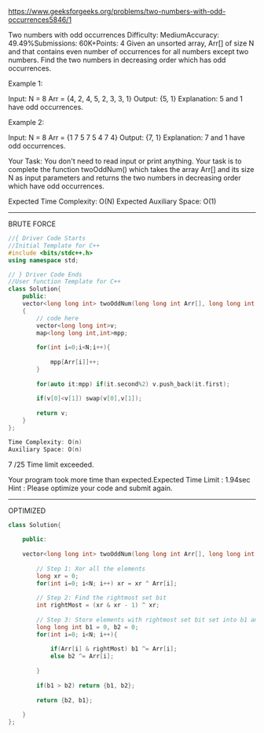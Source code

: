 https://www.geeksforgeeks.org/problems/two-numbers-with-odd-occurrences5846/1

Two numbers with odd occurrences
Difficulty: MediumAccuracy: 49.49%Submissions: 60K+Points: 4
Given an unsorted array, Arr[] of size N and that contains even number of occurrences for all numbers except two numbers. Find the two numbers in decreasing order which has odd occurrences.

Example 1:

Input:
N = 8
Arr = {4, 2, 4, 5, 2, 3, 3, 1}
Output: {5, 1} 
Explanation: 5 and 1 have odd occurrences.

Example 2:

Input:
N = 8
Arr = {1 7 5 7 5 4 7 4}
Output: {7, 1}
Explanation: 7 and 1 have odd occurrences.

Your Task:
You don't need to read input or print anything. Your task is to complete the function twoOddNum() which takes the array Arr[] and its size N as input parameters and returns the two numbers in decreasing order which have odd occurrences.


Expected Time Complexity: O(N)
Expected Auxiliary Space: O(1)

---

BRUTE FORCE

```cpp
//{ Driver Code Starts
//Initial Template for C++
#include <bits/stdc++.h>
using namespace std;

// } Driver Code Ends
//User function Template for C++
class Solution{
    public:
    vector<long long int> twoOddNum(long long int Arr[], long long int N)  
    {
        // code here
        vector<long long int>v;
        map<long long int,int>mpp;
        
        for(int i=0;i<N;i++){
            
            mpp[Arr[i]]++;
        }
        
        for(auto it:mpp) if(it.second%2) v.push_back(it.first);
        
        if(v[0]<v[1]) swap(v[0],v[1]);
        
        return v;
    }
};

Time Complexity: O(n)
Auxiliary Space: O(n)

```

7 /25
Time limit exceeded.

Your program took more time than expected.Expected Time Limit : 1.94sec
Hint : Please optimize your code and submit again.

---

OPTIMIZED

```cpp
class Solution{
    
    public:
    
    vector<long long int> twoOddNum(long long int Arr[], long long int N){
        
        // Step 1: Xor all the elements
        long xr = 0;
        for(int i=0; i<N; i++) xr = xr ^ Arr[i];
        
        // Step 2: Find the rightmost set bit
        int rightMost = (xr & xr - 1) ^ xr;
        
        // Step 3: Store elements with rightmost set bit set into b1 and 0 into b2
        long long int b1 = 0, b2 = 0;
        for(int i=0; i<N; i++){
            
            if(Arr[i] & rightMost) b1 ^= Arr[i];
            else b2 ^= Arr[i];
            
        }
        
        if(b1 > b2) return {b1, b2};
        
        return {b2, b1};
        
    }
};

```

